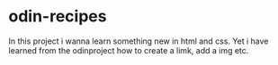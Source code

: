 # odin-recipes
In this project i wanna learn something new in html and css. Yet i have learned from the odinproject how to create a limk, add a img etc.
